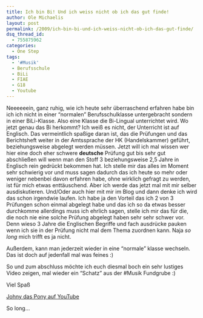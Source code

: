 ```yaml
---
title: Ich bin Bi! Und ich weiss nicht ob ich das gut finde!
author: Ole Michaelis
layout: post
permalink: /2009/ich-bin-bi-und-ich-weiss-nicht-ob-ich-das-gut-finde/
dsq_thread_id:
  - 755875962
categories:
  - One Step
tags:
  - '#Musik'
  - Berufsschule
  - BiLi
  - FIAE
  - G18
  - Youtube
---
```


Neeeeeein, ganz ruhig, wie ich heute sehr überraschend erfahren habe bin ich ich nicht in einer “normalen” Berufsschulklasse untergebracht sondern in einer BiLi-Klasse. Also eine Klasse die Bi-Lingual unterrichtet wird. Wo jetzt genau das Bi herkommt? Ich weiß es nicht, der Unterricht ist auf Englisch. Das vermeintlich spaßige daran ist, das die Prüfungen und das Berichtsheft weiter in der Amtssprache der HK (Handelskammer) geführt, beziehungsweise abgelegt werden müssen. Jetzt will ich mal wissen wer hier eine doch eher schwere **deutsche** Prüfung gut bis sehr gut abschließen will wenn man den Stoff 3 beziehungsweise 2,5 Jahre in Englisch rein gedrückt bekommen hat. Ich stelle mir das alles im Moment sehr schwierig vor und muss sagen dadurch das ich heute so mehr oder weniger nebenbei davon erfahren habe, ohne wirklich gefragt zu werden, ist für mich etwas enttäuschend. Aber ich werde das jetzt mal mit mir selber ausdiskutieren. Und/Oder auch hier mit mir im Blog und dann denke ich wird das schon irgendwie laufen. Ich habe ja den Vorteil das ich 2 von 3 Prüfungen schon einmal abgelegt habe und das ich so da etwas besser durchkomme allerdings muss ich ehrlich sagen, stelle ich mir das für die, die noch nie eine solche Prüfung abgelegt haben sehr sehr schwer vor. Denn wieso 3 Jahre die Englischen Begriffe und fach ausdrücke pauken wenn ich sie in der Prüfung nicht mal dem Thema zuordnen kann. Naja *so long* mich trifft es ja nicht.

Außerdem, kann man jederzeit wieder in eine “normale” klasse wechseln. Das ist doch auf jedenfall mal was feines :)

So und zum abschluss möchte ich euch diesmal boch ein sehr lustiges Video zeigen, mal wieder ein “Schatz” aus der #Musik Fundgrube :)

Viel Spaß


[Johny das Pony auf YouTube][2]

 [2]: http://www.youtube.com/watch?v=ETnM_mlX5No

So long…